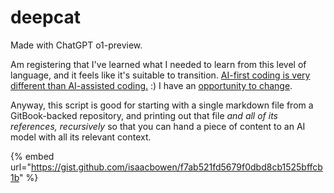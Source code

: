 # deepcat

Made with ChatGPT o1-preview.

Am registering that I've learned what I needed to learn from this level of language, and it feels like it's suitable to transition. [AI-first coding is very different than AI-assisted coding.](../12/a-future-of-ai-code.md) :) I have an [opportunity to change](../08/#theres-an-opportunity-here-for-me-to-change-and-im-feeling-it-out).

Anyway, this script is good for starting with a single markdown file from a GitBook-backed repository, and printing out that file _and all of its references, recursively_ so that you can hand a piece of content to an AI model with all its relevant context.

{% embed url="https://gist.github.com/isaacbowen/f7ab521fd5679f0dbd8cb1525bffcb1b" %}
